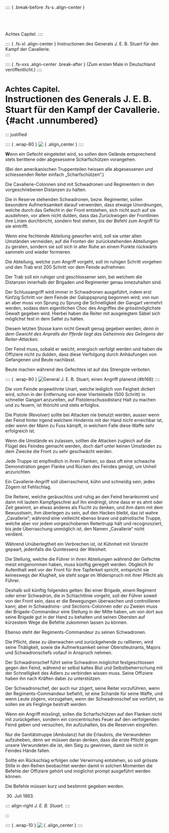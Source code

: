 :::: { .break-before .fs-s .align-center }
<br /><br /><br /><br /><br />Achtes Capitel.
::::

:::: { .fs-xl .align-center  }
Instructionen des Generals J. E. B. Stuart für den Kampf der Cavallerie.<br />
::::

:::: { .fs-xxs .align-center .break-after }
(Zum ersten Male in Deutschland veröffentlicht.)
::::

# <small>Achtes Capitel. </small><br /> Instructionen des Generals J. E. B. Stuart für den Kampf der Cavallerie.{#acht .unnumbered}

::: justified

:::: { .wrap-80 }
![&nbsp;](Die_grosse_Reiterschlacht_bei_BrandyStation_165.jpg ""){ .align_center }
::::

**W**enn ein Gefecht eingeleitet wird, so sollen dem Gelände entsprechend stets
berittene oder abgesessene Scharfschützen vorangehen.

(Bei den amerikanischen Truppenteilen heissen alle abgesessenen und schiessenden
Reiter einfach „Scharfschützen“.)

Die Cavallerie-Colonnen sind mit Schwadronen und Regimentern in den
vorgeschriebenen Distanzen zu halten.

Die in Reserve stehenden Schwadronen, bezw. Regimenter, sollen besondere
Aufmerksamkeit darauf verwenden, dass etwaige Unordnungen, welche durch das
Gefecht in der Front entstehen, sich nicht auch auf sie ausdehnen, vor allem
nicht dulden, dass das Zurückwogen der Frontlinien ihre Linien durchbricht,
sondern fest stehen, bis der Befehl zum Angriff für sie eintrifft.

Wenn eine fechtende Abteilung geworfen wird, soll sie unter allen Umständen
vermeiden, auf die Fronten der zurückstehenden Abteilungen zu geraten, sondern
sie soll sich in aller Ruhe an einem Punkte rückwärts sammeln und wieder
formieren.

Die Abteilung, welche zum Angriff vorgeht, soll im ruhigen Schritt vorgehen und
den Trab erst 200 Schritt vor dem Feinde aufnehmen.

Der Trab soll ein ruhiger und geschlossener sein, bei welchem die Distanzen
innerhalb der Brigaden und Regimenter genau innezuhalten sind.

Der Schlussangriff wird immer in Schwadronen ausgeführt, indem erst fünfzig
Schritt vor dem Feinde der Galoppsprung begonnen wird; von nun an aber muss von
Sprung zu Sprung die Schnelligkeit der Gangart vermehrt werden, sodass dem
eigentlichen Choc des Angriffes die grösstmöglichste Gewalt gegeben wird.
Hierbei haben die Reiter mit ausgelegtem Säbel sich möglichst fest in dem Sattel
zu halten.

Diesem letzten Stosse kann nicht Gewalt genug gegeben werden; *denn in dem
Gewicht des Anpralls der Pferde liegt das Geheimnis des Gelingens der
Reiter-Attacken.*

Der Feind muss, sobald er weicht, energisch verfolgt werden und haben die
Offiziere nicht zu dulden, dass diese Verfolgung durch Anhäufungen von
Gefangenen und Beute nachlässt.

Beute machen während des Gefechtes ist auf das Strengste verboten.

:::: { .wrap-80 }
![General J. E. B. Stuart, einen Angriff planend.](Die_grosse_Reiterschlacht_bei_BrandyStation_168.jpg "General J. E. B. Stuart, einen Angriff planend."){#b168}
::::

Die vom Feinde angewöhnte Unart, welche lediglich von Feigheit dictiert wird,
schon in der Entfernung von einer Viertelmeile (500 Schritt) in schneller
Gangart anzureiten, auf Pistolenschussdistanz Halt zu machen und zu feuern, ist
thöricht und stets erfolglos.

Die Pistole (Revolver) sollte bei Attacken nie benutzt werden, ausser wenn der
Feind hinter irgend welchem Hindernis mit der Hand nicht erreichbar ist, oder
wenn der Mann zu Fuss kämpft, in welchem Falle diese Waffe sehr erfolgreich ist.

Wenn die Umstände es zulassen, sollten die Attacken zugleich auf die Flügel des
Feindes gemacht werden, doch darf unter keinen Umständen zu dem Zwecke die Front
zu sehr geschwächt werden.

Jede Truppe ist empfindlich in ihren Flanken, so dass oft eine schwache
Demonstration gegen Flanke und Rücken des Feindes genügt, um Unheil anzurichten.

Ein Cavallerie-Angriff soll überraschend, kühn und schneidig sein, jedes Zögern
ist Fehlschlag. 

Die Reiterei, welche geräuschlos und ruhig an den Feind herankommt und dann mit
lautem Kampfgeschrei auf ihn eindringt, ohne dass er es ahnt oder Zeit gewinnt,
an etwas anderes als Flucht zu denken, und ihm dann mit dem Bewusstsein, ihm
überlegen zu sein, auf den Hacken bleibt, das ist wahre „Cavallerie“; während
eine vielleicht ebenso brave und patriotische Truppe, welche aber vor jedem
vorgeschobenen Reitertrupp hält und recognosziert, bis jede Überraschung
unmöglich ist, den Namen „Cavallerie“ nicht verdient.

Während Unüberlegtheit ein Verbrechen ist, ist Kühnheit mit Vorsicht gepaart,
jedenfalls die Quintessenz der Weisheit.

Die Stellung, welche die Führer in ihren Abteilungen während der Gefechte meist
eingenommen haben, muss künftig geregelt werden. Obgleich ihr Aufenthalt weit
vor der Front für ihre Tapferkeit spricht, entspricht sie keineswegs der
Klugheit, sie steht sogar im Widerspruch mit ihrer Pflicht als Führer. 

Deshalb soll künftig folgendes gelten: Bei einer Brigade, einem Regiment oder
einer Schwadron, die in Schlachtlinie vorgeht, soll der Führer soweit von der
Front sein, dass er die Bewegungen überwachen und controllieren kann; aber in
Schwadrons- und Sections-Colonnen oder zu Zweien muss der Brigade-Commandeur eine
Stellung in der Mitte haben, um von dort aus seine Brigade gut in der Hand zu
behalten und seinen Obersten auf kürzestem Wege die Befehle zukommen lassen zu
können. 

Ebenso steht der Regiments-Commandeur zu seinen Schwadronen.

Die Pflicht, diese zu überwachen und zurückgehende zu ralllieren, wird seine
Thätigkeit, sowie die Aufmerksamkeit seiner Oberstleutnants, Majors und
Schwadronschefs vollauf in Anspruch nehmen.

Der Schwadronschef führt seine Schwadron möglichst festgeschlossen gegen den
Feind, während er selbst kaltes Blut und Selbstbeherrschung mit der
Schnelligkeit des Adlers zu verbinden wissen muss. Seine Offiziere haben ihn
nach Kräften dabei zu unterstützen.

Der Schwadronschef, der auch nur zögert, seine Reiter vorzuführen, wenn der
Regiments-Commandeur befiehlt, ist eine Schande für seine Waffe, und wenn Leute
zögern, vorzugehen, wenn der Schwadronschef sie vorführt, so sollen sie als
Feiglinge bestraft werden.

Wenn ein Angriff misslingt, sollen die Scharfschützen auf den Flanken nicht mit
zurückgehen, sondern ein concentrisches Feuer auf den verfolgenden Feind geben
und versuchen, ihn aufzuhalten, bis die Reserven eingreifen.

Nur die Sanitätstruppe (Ambulanz) hat die Erlaubnis, die Verwundeten aufzuheben,
denn wir müssen daran denken, dass die erste Pflicht gegen unsere Verwundeten
die ist, den Sieg zu gewinnen, damit sie nicht in Feindes Hände fallen.

Sollte ein Rückschlag erfolgen oder Verwirrung entstehen, so soll grösste Stille
in den Reihen beobachtet werden damit in solchen Momenten die Befehle der
Offiziere gehört und möglichst prompt ausgeführt werden können.

Die Befehle müssen kurz und bestimmt gegeben werden.

&nbsp;30. Juli 1863.

:::: align-right
*J. E. B. Stuart.*
::::

:::

:::: { .wrap-10 }
![&nbsp;](logo4.jpg ""){ .align_center }
::::
